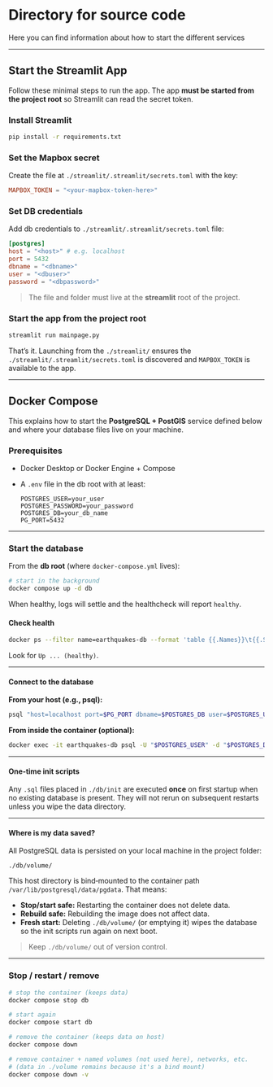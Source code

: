 # Directory for source code

Here you can find information about how to start the different services

---

## Start the Streamlit App

Follow these minimal steps to run the app. The app **must be started from the project root** so Streamlit can read the secret token.

### Install Streamlit

```bash
pip install -r requirements.txt
```

### Set the Mapbox secret
Create the file at `./streamlit/.streamlit/secrets.toml` with the key:
```toml
MAPBOX_TOKEN = "<your-mapbox-token-here>"
```

### Set DB credentials
Add db credentials to `./streamlit/.streamlit/secrets.toml` file:
```toml
[postgres]
host = "<host>" # e.g. localhost 
port = 5432
dbname = "<dbname>"
user = "<dbuser>"
password = "<dbpassword>"
```
> The file and folder must live at the **streamlit** root of the project.

### Start the app from the project root

```bash
streamlit run mainpage.py
```

That’s it. Launching from the `./streamlit/` ensures the `./streamlit/.streamlit/secrets.toml` is discovered and `MAPBOX_TOKEN` is available to the app.

---

## Docker Compose

This explains how to start the **PostgreSQL + PostGIS** service defined below and where your database files live on your machine.

### Prerequisites

* Docker Desktop or Docker Engine + Compose
* A `.env` file in the db root with at least:

  ```dotenv
  POSTGRES_USER=your_user
  POSTGRES_PASSWORD=your_password
  POSTGRES_DB=your_db_name
  PG_PORT=5432
  ```

---

### Start the database

From the **db root** (where `docker-compose.yml` lives):

```bash
# start in the background
docker compose up -d db
```

When healthy, logs will settle and the healthcheck will report `healthy`.

#### Check health

```bash
docker ps --filter name=earthquakes-db --format 'table {{.Names}}\t{{.Status}}'
```

Look for `Up ... (healthy)`.

---

#### Connect to the database

**From your host (e.g., psql):**

```bash
psql "host=localhost port=$PG_PORT dbname=$POSTGRES_DB user=$POSTGRES_USER password=$POSTGRES_PASSWORD sslmode=disable"
```

**From inside the container (optional):**

```bash
docker exec -it earthquakes-db psql -U "$POSTGRES_USER" -d "$POSTGRES_DB"
```

---

#### One‑time init scripts

Any `.sql` files placed in `./db/init` are executed **once** on first startup when no existing database is present. They will not rerun on subsequent restarts unless you wipe the data directory.

---

#### Where is my data saved?

All PostgreSQL data is persisted on your local machine in the project folder:

```
./db/volume/
```

This host directory is bind‑mounted to the container path `/var/lib/postgresql/data/pgdata`. That means:

* **Stop/start safe:** Restarting the container does not delete data.
* **Rebuild safe:** Rebuilding the image does not affect data.
* **Fresh start:** Deleting `./db/volume/` (or emptying it) wipes the database so the init scripts run again on next boot.

> Keep `./db/volume/` out of version control.

---

### Stop / restart / remove

```bash
# stop the container (keeps data)
docker compose stop db

# start again
docker compose start db

# remove the container (keeps data on host)
docker compose down

# remove container + named volumes (not used here), networks, etc.
# (data in ./volume remains because it's a bind mount)
docker compose down -v
```